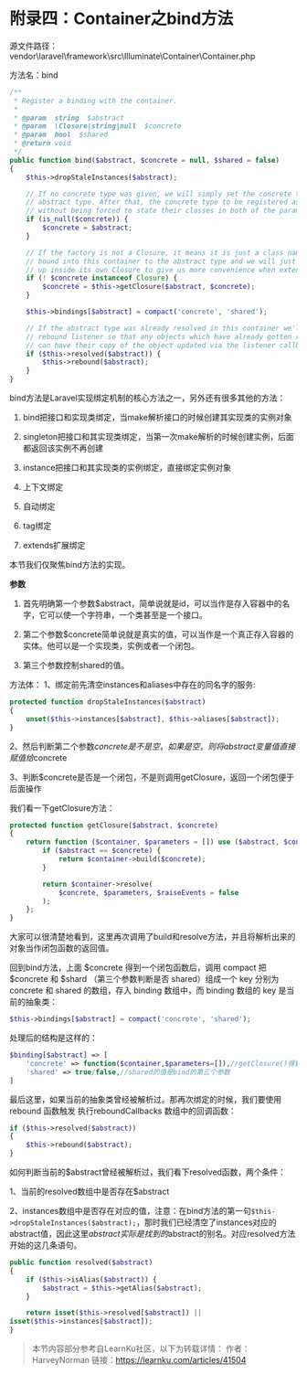 # 附录四：Container之bind方法

源文件路径：vendor\laravel\framework\src\Illuminate\Container\Container.php

方法名：bind

````php
/**
 * Register a binding with the container.
 *
 * @param  string  $abstract
 * @param  \Closure|string|null  $concrete
 * @param  bool  $shared
 * @return void
 */
public function bind($abstract, $concrete = null, $shared = false)
{
    $this->dropStaleInstances($abstract);

    // If no concrete type was given, we will simply set the concrete type to the
    // abstract type. After that, the concrete type to be registered as shared
    // without being forced to state their classes in both of the parameters.
    if (is_null($concrete)) {
        $concrete = $abstract;
    }

    // If the factory is not a Closure, it means it is just a class name which is
    // bound into this container to the abstract type and we will just wrap it
    // up inside its own Closure to give us more convenience when extending.
    if (! $concrete instanceof Closure) {
        $concrete = $this->getClosure($abstract, $concrete);
    }

    $this->bindings[$abstract] = compact('concrete', 'shared');

    // If the abstract type was already resolved in this container we'll fire the
    // rebound listener so that any objects which have already gotten resolved
    // can have their copy of the object updated via the listener callbacks.
    if ($this->resolved($abstract)) {
        $this->rebound($abstract);
    }
}
````

bind方法是Laravel实现绑定机制的核心方法之一，另外还有很多其他的方法：

1) bind把接口和实现类绑定，当make解析接口的时候创建其实现类的实例对象

2) singleton把接口和其实现类绑定，当第一次make解析的时候创建实例，后面都返回该实例不再创建

3) instance把接口和其实现类的实例绑定，直接绑定实例对象

4) 上下文绑定

5) 自动绑定

6) tag绑定

7) extends扩展绑定

本节我们仅聚焦bind方法的实现。

**参数**

1) 首先明确第一个参数$abstract，简单说就是id，可以当作是存入容器中的名字，它可以使一个字符串，一个类甚至是一个接口。

2) 第二个参数$concrete简单说就是真实的值，可以当作是一个真正存入容器的实体。他可以是一个实现类，实例或者一个闭包。

3) 第三个参数控制shared的值。

方法体：
1、绑定前先清空instances和aliases中存在的同名字的服务:

```php
protected function dropStaleInstances($abstract)
{
	unset($this->instances[$abstract], $this->aliases[$abstract]);
}
```

2、然后判断第二个参数$concrete是不是空，如果是空，则将abstract变量值直接赋值给$concrete

3、判断$concrete是否是一个闭包，不是则调用getClosure，返回一个闭包便于后面操作

我们看一下getClosure方法：

```php
protected function getClosure($abstract, $concrete)
{
	return function ($container, $parameters = []) use ($abstract, $concrete) {
		if ($abstract == $concrete) {
			return $container->build($concrete);
		}

		return $container->resolve(
			$concrete, $parameters, $raiseEvents = false
		);
	};
}
```

大家可以很清楚地看到，这里再次调用了build和resolve方法，并且将解析出来的对象当作闭包函数的返回值。

回到bind方法，上面 $concrete 得到一个闭包函数后，调用 compact 把 $concrete 和 $shard （第三个参数判断是否 shared）组成一个 key 分别为 concrete 和 shared 的数组，存入 binding 数组中，而 binding 数组的 key 是当前的抽象类：

```php
$this->bindings[$abstract] = compact('concrete', 'shared');
```

处理后的结构是这样的：

```php
$binding[$abstract] => [
    'concrete' => function($container,$parameters=[]),//getClosure()得到的
    'shared' => true/false,//shared的值是bind的第三个参数
]
```

最后这里，如果当前的抽象类曾经被解析过。那再次绑定的时候，我们要使用 rebound 函数触发 执行reboundCallbacks 数组中的回调函数：

```php
if ($this->resolved($abstract))
{
    $this->rebound($abstract);
}
```

如何判断当前的$abstract曾经被解析过，我们看下resolved函数，两个条件：

1、当前的resolved数组中是否存在$abstract

2、instances数组中是否存在对应的值，注意：在bind方法的第一句`$this->dropStaleInstances($abstract);`，那时我们已经清空了instances对应的abstract值，因此这里$abstract实际是找到的$abstract的别名。对应resolved方法开始的这几条语句。

```php
public function resolved($abstract)
{
    if ($this->isAlias($abstract)) {
        $abstract = $this->getAlias($abstract);
    }

    return isset($this->resolved[$abstract]) ||
isset($this->instances[$abstract]);
}
```



> 本节内容部分参考自LearnKu社区，以下为转载详情：
> 作者：HarveyNorman
> 链接：https://learnku.com/articles/41504

